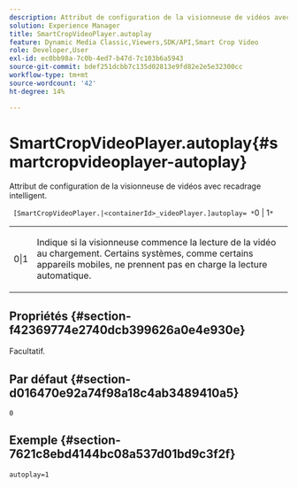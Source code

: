 ```yaml
---
description: Attribut de configuration de la visionneuse de vidéos avec recadrage intelligent.
solution: Experience Manager
title: SmartCropVideoPlayer.autoplay
feature: Dynamic Media Classic,Viewers,SDK/API,Smart Crop Video
role: Developer,User
exl-id: ec0bb98a-7c0b-4ed7-b47d-7c103b6a5943
source-git-commit: bdef251dcbb7c135d02813e9fd82e2e5e32300cc
workflow-type: tm+mt
source-wordcount: '42'
ht-degree: 14%

---
```


# SmartCropVideoPlayer.autoplay{#smartcropvideoplayer-autoplay}

Attribut de configuration de la visionneuse de vidéos avec recadrage intelligent.

` [SmartCropVideoPlayer.|<containerId>_videoPlayer.]autoplay= *`0 | 1`*`

<table id="table_C616483932C2482CA9794DDD7313FD7C"> 
 <tbody> 
  <tr> 
   <td colname="col1"> <p> <span class="codeph"> <span class="varname"> 0|1</span> </span> </p> </td> 
   <td colname="col2"> <p> Indique si la visionneuse commence la lecture de la vidéo au chargement. Certains systèmes, comme certains appareils mobiles, ne prennent pas en charge la lecture automatique. </p> </td> 
  </tr> 
 </tbody> 
</table>

## Propriétés {#section-f42369774e2740dcb399626a0e4e930e}

Facultatif.

## Par défaut {#section-d016470e92a74f98a18c4ab3489410a5}

`0`

## Exemple {#section-7621c8ebd4144bc08a537d01bd9c3f2f}

```
autoplay=1
```
